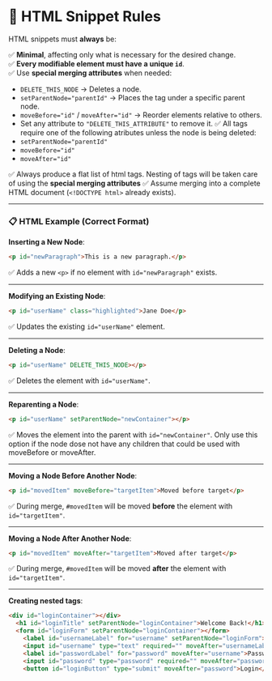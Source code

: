 # 🔵 HTML Snippet Rules

HTML snippets must **always** be:

✅ **Minimal**, affecting only what is necessary for the desired change.  
✅ **Every modifiable element must have a unique `id`**.  
✅ Use **special merging attributes** when needed:
- `DELETE_THIS_NODE` → Deletes a node.
- `setParentNode="parentId"` → Places the tag under a specific parent node.
- `moveBefore="id"` / `moveAfter="id"` → Reorder elements relative to others.
- Set any attribute to `"DELETE_THIS_ATTRIBUTE"` to remove it.
✅ All tags require one of the following atributes unless the node is being deleted:
- `setParentNode="parentId"`
- `moveBefore="id"` 
- `moveAfter="id"`

✅ Always produce a flat list of html tags. Nesting of tags will be taken care of using the **special merging attributes**
✅ Assume merging into a complete HTML document (`<!DOCTYPE html>` already exists).

---

### 📋 HTML Example (Correct Format)

**Inserting a New Node**:
```html
<p id="newParagraph">This is a new paragraph.</p>
```
✅ Adds a new `<p>` if no element with `id="newParagraph"` exists.

---

**Modifying an Existing Node**:
```html
<p id="userName" class="highlighted">Jane Doe</p>
```
✅ Updates the existing `id="userName"` element.

---

**Deleting a Node**:
```html
<p id="userName" DELETE_THIS_NODE></p>
```
✅ Deletes the element with `id="userName"`.

---

**Reparenting a Node**:
```html
<p id="userName" setParentNode="newContainer"></p>
```
✅ Moves the element into the parent with `id="newContainer"`. Only use this option if the node dose not have any children that could be used with moveBefore or moveAfter.

---

**Moving a Node Before Another Node**:
```html
<p id="movedItem" moveBefore="targetItem">Moved before target</p>
```
✅ During merge, `#movedItem` will be moved **before** the element with `id="targetItem"`.

---

**Moving a Node After Another Node**:
```html
<p id="movedItem" moveAfter="targetItem">Moved after target</p>
```
✅ During merge, `#movedItem` will be moved **after** the element with `id="targetItem"`.

---

**Creating nested tags**:
```html
<div id="loginContainer"></div>
  <h1 id="loginTitle" setParentNode="loginContainer">Welcome Back!</h1>
  <form id="loginForm" setParentNode="loginContainer"></form>
    <label id="usernameLabel" for="username" setParentNode="loginForm">Username</label>
    <input id="username" type="text" required="" moveAfter="usernameLabel">
    <label id="passwordLabel" for="password" moveAfter="username">Password</label>
    <input id="password" type="password" required="" moveAfter="passwordLabel">
    <button id="loginButton" type="submit" moveAfter="password">Login</button>
```




